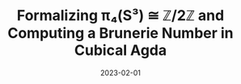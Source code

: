 ---
title: "Formalizing π₄(S³) ≅ ℤ/2ℤ and Computing a Brunerie Number in Cubical Agda"
collection: misc
permalink: /misc/2023-01-Brunerie
excerpt:
date: 2023-02-01
venue: 'Submitted for review, 2023'
paperurl: 'http://aljungstrom.github.io/files/pi4s3.pdf'
citation: 'Axel Ljungström, Anders Mörtberg'
---